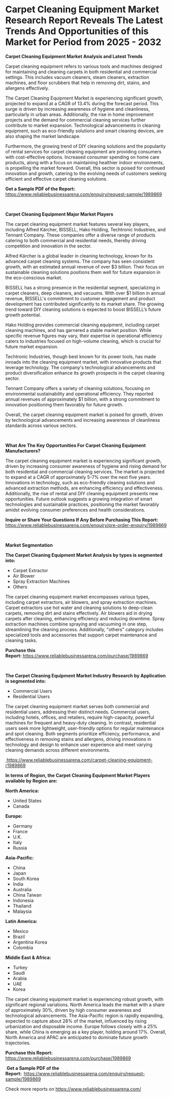 <p><h1>Carpet Cleaning Equipment Market Research Report Reveals The Latest Trends And Opportunities of this Market for Period from 2025 - 2032</h1></p><p><strong>Carpet Cleaning Equipment Market Analysis and Latest Trends</strong></p>
<p><p>Carpet cleaning equipment refers to various tools and machines designed for maintaining and cleaning carpets in both residential and commercial settings. This includes vacuum cleaners, steam cleaners, extraction machines, and floor scrubbers that help in removing dirt, stains, and allergens effectively. </p><p>The Carpet Cleaning Equipment Market is experiencing significant growth, projected to expand at a CAGR of 13.4% during the forecast period. This surge is driven by increasing awareness of hygiene and cleanliness, particularly in urban areas. Additionally, the rise in home improvement projects and the demand for commercial cleaning services further contribute to market expansion. Technological advancements in cleaning equipment, such as eco-friendly solutions and smart cleaning devices, are also shaping the market landscape. </p><p>Furthermore, the growing trend of DIY cleaning solutions and the popularity of rental services for carpet cleaning equipment are providing consumers with cost-effective options. Increased consumer spending on home care products, along with a focus on maintaining healthier indoor environments, is propelling the market forward. Overall, this sector is poised for continued innovation and growth, catering to the evolving needs of customers seeking efficient and effective carpet cleaning solutions.</p></p>
<p><strong>Get a Sample PDF of the Report:&nbsp;</strong> <a href="https://www.reliablebusinessarena.com/enquiry/request-sample/1989869?utm_campaign=2238&utm_medium=2&utm_source=Github&utm_content=ia&utm_term=08022025&utm_id=carpet-cleaning-equipment">https://www.reliablebusinessarena.com/enquiry/request-sample/1989869</a></p>
<p>&nbsp;</p>
<p><strong>Carpet Cleaning Equipment Major Market Players</strong></p>
<p><p>The carpet cleaning equipment market features several key players, including Alfred Kärcher, BISSELL, Hako Holding, Techtronic Industries, and Tennant Company. These companies offer a diverse range of products catering to both commercial and residential needs, thereby driving competition and innovation in the sector.</p><p>Alfred Kärcher is a global leader in cleaning technology, known for its advanced carpet cleaning systems. The company has seen consistent growth, with an estimated annual revenue of over $3 billion. Their focus on sustainable cleaning solutions positions them well for future expansion in the eco-conscious market.</p><p>BISSELL has a strong presence in the residential segment, specializing in carpet cleaners, deep cleaners, and vacuums. With over $1 billion in annual revenue, BISSELL's commitment to customer engagement and product development has contributed significantly to its market share. The growing trend toward DIY cleaning solutions is expected to boost BISSELL’s future growth potential.</p><p>Hako Holding provides commercial cleaning equipment, including carpet cleaning machines, and has garnered a stable market position. While specific revenue figures may vary, their expertise in operational efficiency caters to industries focused on high-volume cleaning, which is crucial for future market expansion.</p><p>Techtronic Industries, though best known for its power tools, has made inroads into the cleaning equipment market, with innovative products that leverage technology. The company's technological advancements and product diversification enhance its growth prospects in the carpet cleaning sector.</p><p>Tennant Company offers a variety of cleaning solutions, focusing on environmental sustainability and operational efficiency. They reported annual revenues of approximately $1 billion, with a strong commitment to innovation positioning them favorably for future growth.</p><p>Overall, the carpet cleaning equipment market is poised for growth, driven by technological advancements and increasing awareness of cleanliness standards across various sectors.</p></p>
<p>&nbsp;</p>
<p><strong>What Are The Key Opportunities For Carpet Cleaning Equipment Manufacturers?</strong></p>
<p><p>The carpet cleaning equipment market is experiencing significant growth, driven by increasing consumer awareness of hygiene and rising demand for both residential and commercial cleaning services. The market is projected to expand at a CAGR of approximately 5-7% over the next five years. Innovations in technology, such as eco-friendly cleaning solutions and advanced extraction methods, are enhancing efficiency and effectiveness. Additionally, the rise of rental and DIY cleaning equipment presents new opportunities. Future outlook suggests a growing integration of smart technologies and sustainable practices, positioning the market favorably amidst evolving consumer preferences and health considerations.</p></p>
<p><strong>Inquire or Share Your Questions If Any Before Purchasing This Report:</strong> <a href="https://www.reliablebusinessarena.com/enquiry/pre-order-enquiry/1989869?utm_campaign=2238&utm_medium=2&utm_source=Github&utm_content=ia&utm_term=08022025&utm_id=carpet-cleaning-equipment">https://www.reliablebusinessarena.com/enquiry/pre-order-enquiry/1989869</a></p>
<p>&nbsp;</p>
<p><strong>Market Segmentation</strong></p>
<p><strong>The Carpet Cleaning Equipment Market Analysis by types is segmented into:</strong></p>
<p><ul><li>Carpet Extractor</li><li>Air Blower</li><li>Spray Extraction Machines</li><li>Others</li></ul></p>
<p><p>The carpet cleaning equipment market encompasses various types, including carpet extractors, air blowers, and spray extraction machines. Carpet extractors use hot water and cleaning solutions to deep-clean carpets, removing dirt and stains effectively. Air blowers aid in drying carpets after cleaning, enhancing efficiency and reducing downtime. Spray extraction machines combine spraying and vacuuming in one step, streamlining the cleaning process. Additionally, "others" category includes specialized tools and accessories that support carpet maintenance and cleaning tasks.</p></p>
<p><strong>Purchase this Report:&nbsp;</strong><a href="https://www.reliablebusinessarena.com/purchase/1989869?utm_campaign=2238&utm_medium=2&utm_source=Github&utm_content=ia&utm_term=08022025&utm_id=carpet-cleaning-equipment">https://www.reliablebusinessarena.com/purchase/1989869</a></p>
<p>&nbsp;</p>
<p><strong>The Carpet Cleaning Equipment Market Industry Research by Application is segmented into:</strong></p>
<p><ul><li>Commercial Users</li><li>Residential Users</li></ul></p>
<p><p>The carpet cleaning equipment market serves both commercial and residential users, addressing their distinct needs. Commercial users, including hotels, offices, and retailers, require high-capacity, powerful machines for frequent and heavy-duty cleaning. In contrast, residential users seek more lightweight, user-friendly options for regular maintenance and spot cleaning. Both segments prioritize efficiency, performance, and effectiveness in removing stains and allergens, driving innovations in technology and design to enhance user experience and meet varying cleaning demands across different environments.</p></p>
<p><a href="https://www.reliablebusinessarena.com/carpet-cleaning-equipment-r1989869?utm_campaign=2238&utm_medium=2&utm_source=Github&utm_content=ia&utm_term=08022025&utm_id=carpet-cleaning-equipment">&nbsp;https://www.reliablebusinessarena.com/carpet-cleaning-equipment-r1989869</a></p>
<p><strong>In terms of Region, the Carpet Cleaning Equipment Market Players available by Region are:</strong></p>
<p>
    <p> <strong> North America: </strong>
        <ul>
            <li>United States</li>
            <li>Canada</li>
        </ul>
        </p> 
    <p> <strong> Europe: </strong>
        <ul>
            <li>Germany</li>
            <li>France</li>
            <li>U.K.</li>
            <li>Italy</li>
            <li>Russia</li>
        </ul>
        </p> 
    <p> <strong> Asia-Pacific: </strong>
        <ul>
            <li>China</li>
            <li>Japan</li>
            <li>South Korea</li>
            <li>India</li>
            <li>Australia</li>
            <li>China Taiwan</li>
            <li>Indonesia</li>
            <li>Thailand</li>
            <li>Malaysia</li>
        </ul>
        </p> 
    <p> <strong> Latin America: </strong>
        <ul>
            <li>Mexico</li>
            <li>Brazil</li>
            <li>Argentina Korea</li>
            <li>Colombia</li>
        </ul>
        </p> 
    <p> <strong> Middle East & Africa: </strong>
        <ul>
            <li>Turkey</li>
            <li>Saudi</li>
            <li>Arabia</li>
            <li>UAE</li>
            <li>Korea</li>
        </ul>
    </p>
    </p>
<p><p>The carpet cleaning equipment market is experiencing robust growth, with significant regional variations. North America leads the market with a share of approximately 30%, driven by high consumer awareness and technological advancements. The Asia-Pacific region is rapidly expanding, expected to capture about 28% of the market, influenced by rising urbanization and disposable income. Europe follows closely with a 25% share, while China is emerging as a key player, holding around 17%. Overall, North America and APAC are anticipated to dominate future growth trajectories.</p></p>
<p><strong>Purchase this Report: </strong><a href="https://www.reliablebusinessarena.com/purchase/1989869?utm_campaign=2238&utm_medium=2&utm_source=Github&utm_content=ia&utm_term=08022025&utm_id=carpet-cleaning-equipment">https://www.reliablebusinessarena.com/purchase/1989869</a></p>
<p>&nbsp;<strong>Get a Sample PDF of the Report:&nbsp;&nbsp;</strong><a href="https://www.reliablebusinessarena.com/enquiry/request-sample/1989869?utm_campaign=2238&utm_medium=2&utm_source=Github&utm_content=ia&utm_term=08022025&utm_id=carpet-cleaning-equipment">https://www.reliablebusinessarena.com/enquiry/request-sample/1989869</a></p>
<p><strong></strong></p>
<p>Check more reports on <a href="https://www.reliablebusinessarena.com/?utm_campaign=2238&utm_medium=2&utm_source=Github&utm_content=ia&utm_term=08022025&utm_id=carpet-cleaning-equipment">https://www.reliablebusinessarena.com/</a></p>